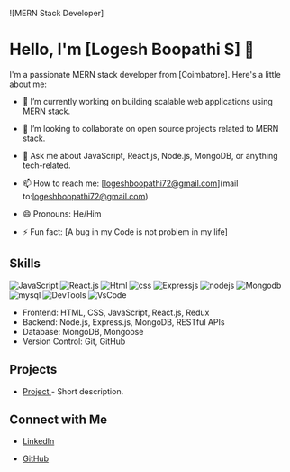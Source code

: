 ![MERN Stack Developer]

# Hello, I'm [Logesh Boopathi S] 👋

I'm a passionate MERN stack developer from [Coimbatore]. Here's a little about me:

- 🔭 I’m currently working on building scalable web applications using MERN stack.

- 👯 I’m looking to collaborate on open source projects related to MERN stack.
- 💬 Ask me about JavaScript, React.js, Node.js, MongoDB, or anything tech-related.
- 📫 How to reach me: [logeshboopathi72@gmail.com](mail to:logeshboopathi72@gmail.com)
- 😄 Pronouns: He/Him
- ⚡ Fun fact: [A bug in my Code is not problem in my life]

## Skills

![JavaScript](https://img.icons8.com/?size=48&id=PXTY4q2Sq2lG&format=png)
![React.js](https://img.icons8.com/?size=64&id=123609&format=png)
![Html](https://img.icons8.com/?size=48&id=v8RpPQUwv0N8&format=png)
![css](https://img.icons8.com/?size=48&id=x7XMNGh2vdqA&format=png)
![Expressjs](https://img.icons8.com/?size=50&id=kg46nzoJrmTR&format=png)
![nodejs](https://img.icons8.com/?size=48&id=54087&format=png)
![Mongodb](https://img.icons8.com/?size=48&id=74402&format=png)
![mysql](https://img.icons8.com/?size=100&id=Py-drGxkGEEr&format=png)
![DevTools](https://img.icons8.com/?size=64&id=z776U00C7sTg&format=png)
![VsCode](https://img.icons8.com/?size=64&id=TP9RR7DE1AuH&format=png)


- Frontend: HTML, CSS, JavaScript, React.js, Redux
- Backend: Node.js, Express.js, MongoDB, RESTful APIs
- Database: MongoDB, Mongoose
- Version Control: Git, GitHub

## Projects

- [Project ](https://www.lokimerndeveloper.me) - Short description.


## Connect with Me


- [LinkedIn](https://www.linkedin.com/in/logesh2402)

- [GitHub](https://github.com/logesh0224)

